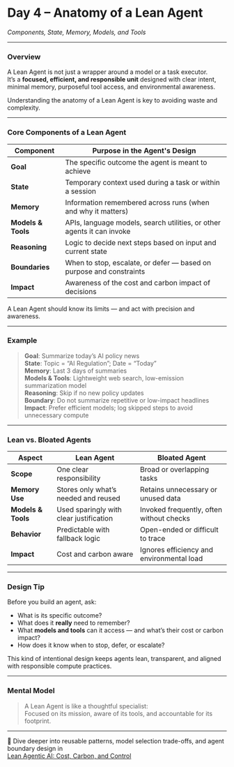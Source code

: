 # Day 4 – Anatomy of a Lean Agent  
*Components, State, Memory, Models, and Tools*

---

### Overview

A Lean Agent is not just a wrapper around a model or a task executor.  
It’s a **focused, efficient, and responsible unit** designed with clear intent, minimal memory, purposeful tool access, and environmental awareness.

Understanding the anatomy of a Lean Agent is key to avoiding waste and complexity.

---

### Core Components of a Lean Agent

| Component     | Purpose in the Agent's Design                                        |
|---------------|----------------------------------------------------------------------|
| **Goal**       | The specific outcome the agent is meant to achieve                  |
| **State**      | Temporary context used during a task or within a session            |
| **Memory**     | Information remembered across runs (when and why it matters)        |
| **Models & Tools** | APIs, language models, search utilities, or other agents it can invoke |
| **Reasoning**  | Logic to decide next steps based on input and current state         |
| **Boundaries** | When to stop, escalate, or defer — based on purpose and constraints |
| **Impact**     | Awareness of the cost and carbon impact of decisions                |

A Lean Agent should know its limits — and act with precision and awareness.

---

### Example

> **Goal**: Summarize today’s AI policy news  
> **State**: Topic = “AI Regulation”; Date = “Today”  
> **Memory**: Last 3 days of summaries  
> **Models & Tools**: Lightweight web search, low-emission summarization model  
> **Reasoning**: Skip if no new policy updates  
> **Boundary**: Do not summarize repetitive or low-impact headlines  
> **Impact**: Prefer efficient models; log skipped steps to avoid unnecessary compute

---

### Lean vs. Bloated Agents

| Aspect         | Lean Agent                                | Bloated Agent                              |
|----------------|--------------------------------------------|---------------------------------------------|
| **Scope**      | One clear responsibility                   | Broad or overlapping tasks                  |
| **Memory Use** | Stores only what’s needed and reused       | Retains unnecessary or unused data          |
| **Models & Tools** | Used sparingly with clear justification | Invoked frequently, often without checks    |
| **Behavior**   | Predictable with fallback logic            | Open-ended or difficult to trace            |
| **Impact**     | Cost and carbon aware                      | Ignores efficiency and environmental load   |

---

### Design Tip

Before you build an agent, ask:

- What is its specific outcome?
- What does it **really** need to remember?
- What **models and tools** can it access — and what’s their cost or carbon impact?
- How does it know when to stop, defer, or escalate?

This kind of intentional design keeps agents lean, transparent, and aligned with responsible compute practices.

---

### Mental Model

> A Lean Agent is like a thoughtful specialist:  
> Focused on its mission, aware of its tools, and accountable for its footprint.

---

📖 Dive deeper into reusable patterns, model selection trade-offs, and agent boundary design in  
[Lean Agentic AI: Cost, Carbon, and Control](https://leanagenticai.com/)
